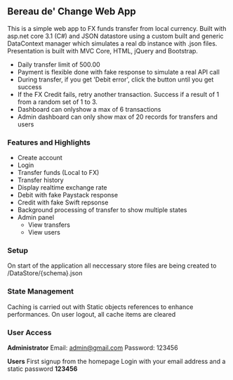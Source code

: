 ## Bereau de' Change Web App
This is a simple web app to FX funds transfer from local currency. Built with asp.net core 3.1 (C#) and JSON datastore using a custom built and generic DataContext manager which simulates a real db instance with .json files.
Presentation is built with MVC Core, HTML, jQuery and Bootstrap.

- Daily transfer limit of 500.00
- Payment is flexible done with fake response to simulate a real API call
- During transfer, if you get 'Debit error', click the button until you get success
- If the FX Credit fails, retry another transaction. Success if a result of 1 from a random set of 1 to 3.
- Dashboard can onlyshow a max of 6 transactions
- Admin dashboard can only show max of 20 records for transfers and users

### Features and Highlights
- Create account
- Login
- Transfer funds (Local to FX)
- Transfer history
- Display realtime exchange rate
- Debit with fake Paystack response
- Credit with fake Swift repsonse
- Background processing of transfer to show multiple states
- Admin panel
	- View transfers
	- View users

### Setup
On start of the application all neccessary store files are being created to /DataStore/{schema}.json

### State Management
Caching is carried out with Static objects references to enhance performances. On user logout, all cache items are cleared

### User Access
**Administrator**
Email: admin@gmail.com
Password: 123456

**Users**
First signup from the homepage
Login with your email address and a static password **123456**